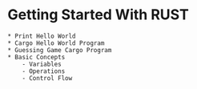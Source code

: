 # Getting Started With RUST
    * Print Hello World
    * Cargo Hello World Program
    * Guessing Game Cargo Program
    * Basic Concepts
        - Variables
        - Operations
        - Control Flow

